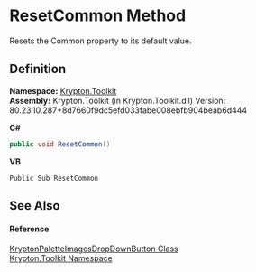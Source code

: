 # ResetCommon Method


Resets the Common property to its default value.



## Definition
**Namespace:** <a href="79d2eac2-21f4-54ff-7552-b20c33c30600.md">Krypton.Toolkit</a>  
**Assembly:** Krypton.Toolkit (in Krypton.Toolkit.dll) Version: 80.23.10.287+8d7660f9dc5efd033fabe008ebfb904beab6d444

**C#**
``` C#
public void ResetCommon()
```
**VB**
``` VB
Public Sub ResetCommon
```



## See Also


#### Reference
<a href="469ce6e8-f176-509e-c0cf-8b0067aae53b.md">KryptonPaletteImagesDropDownButton Class</a>  
<a href="79d2eac2-21f4-54ff-7552-b20c33c30600.md">Krypton.Toolkit Namespace</a>  
